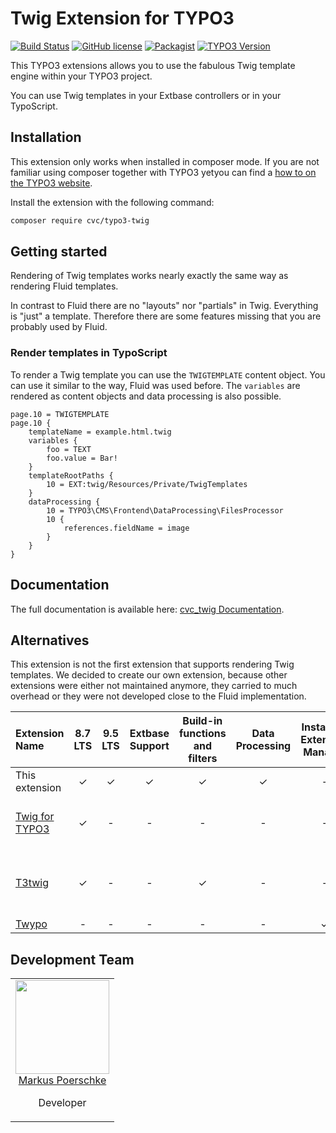 # Twig Extension for TYPO3

[![Build Status](https://travis-ci.org/cvc-digital/typo3-twig.svg?branch=master)](https://travis-ci.org/cvc-digital/typo3-twig)
[![GitHub license](https://img.shields.io/github/license/cvc-digital/typo3-twig.svg)](https://github.com/cvc-digital/typo3-twig/blob/master/LICENSE)
[![Packagist](https://img.shields.io/packagist/v/cvc/typo3-twig.svg)](https://packagist.org/packages/cvc/typo3-twig)
[![TYPO3 Version](https://img.shields.io/badge/TYPO3-%5E8.7%20%7C%7C%20%5E9.5-orange.svg)](https://extensions.typo3.org/extension/cvc_twig/)

This TYPO3 extensions allows you to use the fabulous Twig template engine within your TYPO3 project.

You can use Twig templates in your Extbase controllers or in your TypoScript.

## Installation

This extension only works when installed in composer mode. If you are not familiar using composer together with TYPO3
yetyou can find a [how to on the TYPO3 website](https://composer.typo3.org/).

Install the extension with the following command:

```bash
composer require cvc/typo3-twig
```

## Getting started

Rendering of Twig templates works nearly exactly the same way as rendering Fluid templates.

In contrast to Fluid there are no "layouts" nor "partials" in Twig. Everything is "just" a template. Therefore there
are some features missing that you are probably used by Fluid.

### Render templates in TypoScript

To render a Twig template you can use the `TWIGTEMPLATE` content object.
You can use it similar to the way, Fluid was used before.
The `variables` are rendered as content objects and data processing is also possible.

```typo3_typoscript
page.10 = TWIGTEMPLATE
page.10 {
    templateName = example.html.twig
    variables {
        foo = TEXT
        foo.value = Bar!
    }
    templateRootPaths {
        10 = EXT:twig/Resources/Private/TwigTemplates
    }
    dataProcessing {
        10 = TYPO3\CMS\Frontend\DataProcessing\FilesProcessor
        10 {
            references.fieldName = image
        }
    }
}
```

## Documentation

The full documentation is available here: [cvc_twig Documentation](https://docs.typo3.org/typo3cms/extensions/cvc_twig/).

## Alternatives

This extension is not the first extension that supports rendering Twig templates. We decided to create our own
extension, because other extensions were either not maintained anymore, they carried to much overhead or they were not
developed close to the Fluid implementation.

| Extension Name                                                           | 8.7 LTS | 9.5 LTS | Extbase Support | Build-in functions and filters | Data Processing | Install via Extension Manager | Installation via Composer | Comment                                     |
|:-------------------------------------------------------------------------|:-------:|:-------:|:---------------:|:------------------------------:|:---------------:|:-----------------------------:|:-------------------------:|:--------------------------------------------|
| This extension                                                           |    ✓    |    ✓    |        ✓        |               ✓                |        ✓        |               -               |             ✓             | -                                           |
| [Twig for TYPO3](https://extensions.typo3.org/extension/twig_for_typo3/) |    ✓    |    -    |        -        |               -                |        -        |               -               |             ✓             | supports only single template folder        |
| [T3twig](https://extensions.typo3.org/extension/t3twig/)                 |    ✓    |    -    |        -        |               ✓                |        -        |               -               |             ✓             | requires alternative non-core MVC framework |
| [Twypo](https://extensions.typo3.org/extension/twypo/)                   |    -    |    -    |        -        |               -                |        -        |               ✓               |             -             | unmaintained                                |

## Development Team

<table>
    <tr>
        <td align="center" valign="top">
            <img width="150" height="150" src="https://github.com/markuspoerschke.png?s=150">
            <br>
            <a href="https://github.com/markuspoerschke">Markus Poerschke</a>
            <p>Developer</p>
        </td>
    </tr>
</table>
